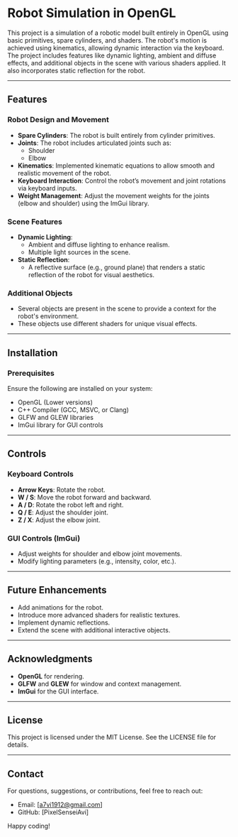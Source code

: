 # Robot Simulation in OpenGL

This project is a simulation of a robotic model built entirely in OpenGL using basic primitives, spare cylinders, and shaders. The robot's motion is achieved using kinematics, allowing dynamic interaction via the keyboard. The project includes features like dynamic lighting, ambient and diffuse effects, and additional objects in the scene with various shaders applied. It also incorporates static reflection for the robot.

---

## Features

### Robot Design and Movement
- **Spare Cylinders**: The robot is built entirely from cylinder primitives.
- **Joints**: The robot includes articulated joints such as:
  - Shoulder
  - Elbow
- **Kinematics**: Implemented kinematic equations to allow smooth and realistic movement of the robot.
- **Keyboard Interaction**: Control the robot’s movement and joint rotations via keyboard inputs.
- **Weight Management**: Adjust the movement weights for the joints (elbow and shoulder) using the ImGui library.

### Scene Features
- **Dynamic Lighting**:
  - Ambient and diffuse lighting to enhance realism.
  - Multiple light sources in the scene.
- **Static Reflection**:
  - A reflective surface (e.g., ground plane) that renders a static reflection of the robot for visual aesthetics.

### Additional Objects
- Several objects are present in the scene to provide a context for the robot's environment.
- These objects use different shaders for unique visual effects.

---

## Installation

### Prerequisites
Ensure the following are installed on your system:
- OpenGL (Lower versions)
- C++ Compiler (GCC, MSVC, or Clang)
- GLFW and GLEW libraries
- ImGui library for GUI controls

---

## Controls

### Keyboard Controls
- **Arrow Keys**: Rotate the robot.
- **W / S**: Move the robot forward and backward.
- **A / D**: Rotate the robot left and right.
- **Q / E**: Adjust the shoulder joint.
- **Z / X**: Adjust the elbow joint.

### GUI Controls (ImGui)
- Adjust weights for shoulder and elbow joint movements.
- Modify lighting parameters (e.g., intensity, color, etc.).

---

## Future Enhancements
- Add animations for the robot.
- Introduce more advanced shaders for realistic textures.
- Implement dynamic reflections.
- Extend the scene with additional interactive objects.

---

## Acknowledgments
- **OpenGL** for rendering.
- **GLFW** and **GLEW** for window and context management.
- **ImGui** for the GUI interface.

---

## License
This project is licensed under the MIT License. See the LICENSE file for details.

---

## Contact
For questions, suggestions, or contributions, feel free to reach out:
- Email: [a7vi1912@gmail.com]
- GitHub: [PixelSenseiAvi]

Happy coding!

